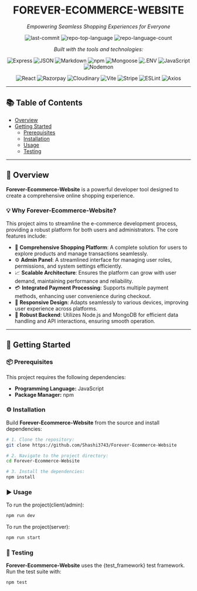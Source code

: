 <div align="center">

# FOREVER-ECOMMERCE-WEBSITE

*Empowering Seamless Shopping Experiences for Everyone*

![last-commit](https://img.shields.io/github/last-commit/Shashi3743/Forever-Ecommerce-Website?style=flat&logo=git&logoColor=white&color=0080ff)
![repo-top-language](https://img.shields.io/github/languages/top/Shashi3743/Forever-Ecommerce-Website?style=flat&color=0080ff)
![repo-language-count](https://img.shields.io/github/languages/count/Shashi3743/Forever-Ecommerce-Website?style=flat&color=0080ff)

*Built with the tools and technologies:*

![Express](https://img.shields.io/badge/Express-000000.svg?style=flat&logo=Express&logoColor=white)
![JSON](https://img.shields.io/badge/JSON-000000.svg?style=flat&logo=JSON&logoColor=white)
![Markdown](https://img.shields.io/badge/Markdown-000000.svg?style=flat&logo=Markdown&logoColor=white)
![npm](https://img.shields.io/badge/npm-CB3837.svg?style=flat&logo=npm&logoColor=white)
![Mongoose](https://img.shields.io/badge/Mongoose-F04D35.svg?style=flat&logo=Mongoose&logoColor=white)
![.ENV](https://img.shields.io/badge/.ENV-ECD53F.svg?style=flat&logo=dotenv&logoColor=black)
![JavaScript](https://img.shields.io/badge/JavaScript-F7DF1E.svg?style=flat&logo=JavaScript&logoColor=black)
![Nodemon](https://img.shields.io/badge/Nodemon-76D04B.svg?style=flat&logo=Nodemon&logoColor=white)

![React](https://img.shields.io/badge/React-61DAFB.svg?style=flat&logo=React&logoColor=black)
![Razorpay](https://img.shields.io/badge/Razorpay-0C2451.svg?style=flat&logo=Razorpay&logoColor=white)
![Cloudinary](https://img.shields.io/badge/Cloudinary-3448C5.svg?style=flat&logo=Cloudinary&logoColor=white)
![Vite](https://img.shields.io/badge/Vite-646CFF.svg?style=flat&logo=Vite&logoColor=white)
![Stripe](https://img.shields.io/badge/Stripe-635BFF.svg?style=flat&logo=Stripe&logoColor=white)
![ESLint](https://img.shields.io/badge/ESLint-4B32C3.svg?style=flat&logo=ESLint&logoColor=white)
![Axios](https://img.shields.io/badge/Axios-5A29E4.svg?style=flat&logo=Axios&logoColor=white)

</div>

---

## 📚 Table of Contents

- [Overview](#overview)
- [Getting Started](#getting-started)
  - [Prerequisites](#prerequisites)
  - [Installation](#installation)
  - [Usage](#usage)
  - [Testing](#testing)

---

## 📝 Overview

**Forever-Ecommerce-Website** is a powerful developer tool designed to create a comprehensive online shopping experience.

### 💡 Why Forever-Ecommerce-Website?

This project aims to streamline the e-commerce development process, providing a robust platform for both users and administrators. The core features include:

- 🛒 **Comprehensive Shopping Platform**: A complete solution for users to explore products and manage transactions seamlessly.
- ⚙️ **Admin Panel**: A streamlined interface for managing user roles, permissions, and system settings efficiently.
- 📈 **Scalable Architecture**: Ensures the platform can grow with user demand, maintaining performance and reliability.
- 💳 **Integrated Payment Processing**: Supports multiple payment methods, enhancing user convenience during checkout.
- 📱 **Responsive Design**: Adapts seamlessly to various devices, improving user experience across platforms.
- 🔧 **Robust Backend**: Utilizes Node.js and MongoDB for efficient data handling and API interactions, ensuring smooth operation.

---

## 🚀 Getting Started

### 📦 Prerequisites

This project requires the following dependencies:

- **Programming Language:** JavaScript
- **Package Manager:** npm

### ⚙️ Installation

Build **Forever-Ecommerce-Website** from the source and install dependencies:

```bash
# 1. Clone the repository:
git clone https://github.com/Shashi3743/Forever-Ecommerce-Website

# 2. Navigate to the project directory:
cd Forever-Ecommerce-Website

# 3. Install the dependencies:
npm install
```

### ▶️ Usage

To run the project(client/admin):

```bash
npm run dev
```

To run the project(server):

```bash
npm run start
```

### 🧪 Testing
**Forever-Ecommerce-Website** uses the {test_framework} test framework. Run the test suite with:
```bash
npm test
```

